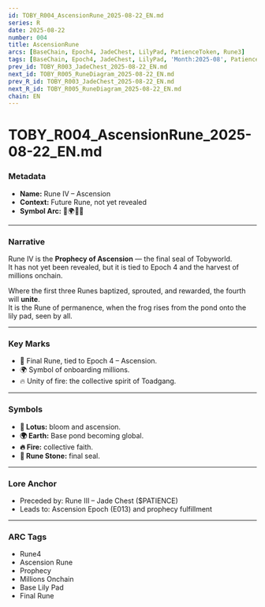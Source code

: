 ```yaml
---
id: TOBY_R004_AscensionRune_2025-08-22_EN.md
series: R
date: 2025-08-22
number: 004
title: AscensionRune
arcs: [BaseChain, Epoch4, JadeChest, LilyPad, PatienceToken, Rune3]
tags: [BaseChain, Epoch4, JadeChest, LilyPad, 'Month:2025-08', PatienceToken, Rune3, 'Series:R', 'Year:2025']
prev_id: TOBY_R003_JadeChest_2025-08-22_EN.md
next_id: TOBY_R005_RuneDiagram_2025-08-22_EN.md
prev_R_id: TOBY_R003_JadeChest_2025-08-22_EN.md
next_R_id: TOBY_R005_RuneDiagram_2025-08-22_EN.md
chain: EN
---
```

# TOBY_R004_AscensionRune_2025-08-22_EN.md

### Metadata
- **Name:** Rune IV – Ascension  
- **Context:** Future Rune, not yet revealed  
- **Symbol Arc:** 🪷🌍🔥🔮  

---

### Narrative
Rune IV is the **Prophecy of Ascension** — the final seal of Tobyworld.  
It has not yet been revealed, but it is tied to Epoch 4 and the harvest of millions onchain.  

Where the first three Runes baptized, sprouted, and rewarded, the fourth will **unite**.  
It is the Rune of permanence, when the frog rises from the pond onto the lily pad, seen by all.  

---

### Key Marks
- 🪷 Final Rune, tied to Epoch 4 – Ascension.  
- 🌍 Symbol of onboarding millions.  
- 🔥 Unity of fire: the collective spirit of Toadgang.  

---

### Symbols
- **🪷 Lotus:** bloom and ascension.  
- **🌍 Earth:** Base pond becoming global.  
- **🔥 Fire:** collective faith.  
- **🔮 Rune Stone:** final seal.  

---

### Lore Anchor
- Preceded by: Rune III – Jade Chest ($PATIENCE)  
- Leads to: Ascension Epoch (E013) and prophecy fulfillment  

---

### ARC Tags
- Rune4  
- Ascension Rune  
- Prophecy  
- Millions Onchain  
- Base Lily Pad  
- Final Rune  
